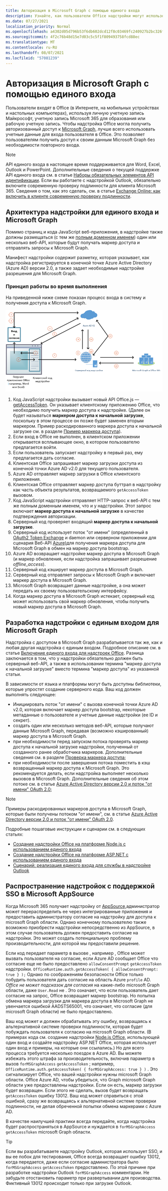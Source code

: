 ```yaml
---
title: Авторизация в Microsoft Graph с помощью единого входа
description: Узнайте, как пользователи Office надстройки могут использовать один вход (SSO) для получения данных из Microsoft Graph.
ms.date: 07/27/2021
localization_priority: Normal
ms.openlocfilehash: a4302d05d796b53f6db602dcd12f8c03469fc240927b2bc326ffa9f07a5d8954
ms.sourcegitcommit: 4f2c76b48d15e7d03c5c5f1f809493758fcd88ec
ms.translationtype: MT
ms.contentlocale: ru-RU
ms.lasthandoff: 08/07/2021
ms.locfileid: "57081239"
---
```

# <a name="authorize-to-microsoft-graph-with-sso"></a>Авторизация в Microsoft Graph с помощью единого входа

Пользователи входят в Office (в Интернете, на мобильных устройствах и настольных компьютерах), используя личную учетную запись Майкрософт, учетную запись Microsoft 365 для образования или рабочую учетную запись. Чтобы надстройка Office могла получить авторизованный доступ к [Microsoft Graph](https://developer.microsoft.com/graph/docs), лучше всего использовать учетные данные для входа пользователя в Office. Это позволяет пользователям получить доступ к своим данным Microsoft Graph без необходимости повторного входа.

> [!NOTE]
> API единого входа в настоящее время поддерживается для Word, Excel, Outlook и PowerPoint. Дополнительные сведения о текущей поддержке API единого входа см. в статье [Наборы обязательных элементов API идентификации](../reference/requirement-sets/identity-api-requirement-sets.md).
> Если вы работаете с надстройкой Outlook, обязательно включите современную проверку подлинности для клиента Microsoft 365. Сведения о том, как это сделать, см. в статье [Exchange Online: как включить в клиенте современную проверку подлинности](https://social.technet.microsoft.com/wiki/contents/articles/32711.exchange-online-how-to-enable-your-tenant-for-modern-authentication.aspx).

## <a name="add-in-architecture-for-sso-and-microsoft-graph"></a>Архитектура надстройки для единого входа и Microsoft Graph

Помимо страниц и кода JavaScript веб-приложения, в надстройке также должны размещаться (с тем же [полным доменном именем](/windows/desktop/DNS/f-gly#_dns_fully_qualified_domain_name_fqdn__gly)) один или несколько веб-API, которые будут получать маркер доступа и отправлять запросы к Microsoft Graph.

Манифест надстройки содержит разметку, которая указывает, как надстройка регистрируется в конечной точке Azure Active Directory (Azure AD) версии 2.0, а также задает необходимые надстройке разрешения для Microsoft Graph.

### <a name="how-it-works-at-runtime"></a>Принцип работы во время выполнения

На приведенной ниже схеме показан процесс входа в систему и получения доступа к Microsoft Graph.

![Схема, показывающая процесс SSO.](../images/sso-access-to-microsoft-graph.png)

1. Код JavaScript надстройки вызывает новый API Office.js — [getAccessToken](/javascript/api/office-runtime/officeruntime.auth#getAccessToken_options_). Он указывает клиентскому приложению Office, что необходимо получить маркер доступа к надстройке. (Далее он будет называться **маркером доступа к начальной загрузке**, поскольку в этом процессе он позже будет заменен вторым маркером. Пример раскодированного маркера доступа к начальной загрузке см. в разделе [Пример маркера доступа](sso-in-office-add-ins.md#example-access-token)).
2. Если вход в Office не выполнен, в клиентском приложении открывается всплывающее окно, в котором пользователю предлагается войти.
3. Если пользователь запускает надстройку в первый раз, ему предлагается дать согласие.
4. Клиентская Office запрашивает маркер  загрузки доступа из конечной точки Azure AD v2.0 для текущего пользователя.
5. Azure AD отправляет маркер загрузки в Office клиентского приложения.
6. Клиентская Office отправляет маркер доступа  буттрап в надстройку как часть объекта результатов, возвращаемого `getAccessToken` вызовом.
7. Код JavaScript надстройки отправляет HTTP-запрос к веб-API с тем же полным доменным именем, что и у надстройки. Этот запрос включает **маркер доступа к начальной загрузке** в качестве подтверждения авторизации.
8. Серверный код проверяет входящий **маркер доступа к начальной загрузке**.
9. Серверный код использует поток "от имени" (определенный в [OAuth2 Token Exchange](https://tools.ietf.org/html/draft-ietf-oauth-token-exchange-02) и daemon или серверном приложении для сценария Веб-API [Azure)](/azure/active-directory/develop/active-directory-authentication-scenarios)для получения маркера доступа для Microsoft Graph в обмен на маркер доступа bootstrap.
10. Azure AD возвращает надстройке маркер доступа в Microsoft Graph (и маркер обновления, если надстройка запрашивает разрешение *offline_access*).
11. Серверный код кэширует маркер доступа в Microsoft Graph.
12. Серверный код отправляет запросы к Microsoft Graph и включает маркер доступа в Microsoft Graph.
13. Microsoft Graph возвращает данные надстройке, а она может передать их своему пользовательскому интерфейсу.
14. Когда маркер доступа в Microsoft Graph истекает, серверный код может использовать свой маркер обновления, чтобы получить новый маркер доступа в Microsoft Graph.

## <a name="develop-an-sso-add-in-that-accesses-microsoft-graph"></a>Разработка надстройки с единым входом для Microsoft Graph

Надстройка с доступом в Microsoft Graph разрабатывается так же, как и любая другая надстройка с единым входом. Подробное описание см. в статье [Включение единого входа для надстроек Office](../develop/sso-in-office-add-ins.md). Разница заключается в том, что у надстройки обязательно должен быть серверный веб-API, а также в использовании термина "маркер доступа к начальной загрузке" вместо термина "маркер доступа" из указанной статьи.

В зависимости от языка и платформы могут быть доступны библиотеки, которые упростят создание серверного кода. Ваш код должен выполнять следующее:

* Инициировать поток "от имени" с вызова конечной точки Azure AD v2.0, которая включает маркер доступа bootstrap, некоторые метаданные о пользователе и учетные данные надстройки (ее ID и секрет).
* создать один или несколько методов веб-API, которые получают данные Microsoft Graph, передавая (возможно кэшированный) маркер доступа в Microsoft Graph.
* при необходимости перед запуском потока проверять маркер доступа к начальной загрузке надстройки, полученный от созданного ранее обработчика маркеров. Дополнительные сведения см. в разделе [Проверка маркера доступа](sso-in-office-add-ins.md#validate-the-access-token); 
* при необходимости после завершения потока поместить в кэш возвращенный маркер доступа к Microsoft Graph. Это рекомендуется делать, если надстройка выполняет несколько вызовов в Microsoft Graph. Дополнительные сведения об этом потоке см. в статье [Azure Active Directory версии 2.0 и поток "от имени" OAuth 2.0](/azure/active-directory/develop/active-directory-v2-protocols-oauth-on-behalf-of);

> [!NOTE]
> Примеры раскодированных маркеров доступа в Microsoft Graph, которые были получены потоком "от имени", см. в статье [Azure Active Directory версии 2.0 и поток "от имени" OAuth 2.0](/azure/active-directory/develop/active-directory-v2-protocols-oauth-on-behalf-of).

Подробные пошаговые инструкции и сценарии см. в следующих статьях:

* [Создание надстройки Office на платформе Node.js с использованием единого входа](create-sso-office-add-ins-nodejs.md)
* [Создание надстройки Office на платформе ASP.NET с использованием единого входа](create-sso-office-add-ins-aspnet.md)
* [Сценарий: реализация единого входа для службы в надстройке Outlook](../outlook/implement-sso-in-outlook-add-in.md)

## <a name="distributing-sso-enabled-add-ins-in-microsoft-appsource"></a>Распространение надстройок с поддержкой SSO в Microsoft AppSource

Когда Microsoft 365 получает надстройку от [AppSource,](https://appsource.microsoft.com)администратор может перераспределить ее через интегрированные приложения и предоставить администратору согласие на надстройку для доступа к microsoft Graph области. [](/microsoft-365/admin/manage/test-and-deploy-microsoft-365-apps) Однако конечному пользователю также возможно приобрести надстройки непосредственно из AppSource, в этом случае пользователь должен предоставить согласие на надстройки. Это может создать потенциальную проблему производительности, для которой мы предоставили решение.

Если код передает параметр в вызове , например , Office может вызвать пользователя на согласие, если Azure AD сообщает Office что согласие еще не было предоставлено `allowConsentPrompt` `getAccessToken` надстройки. `OfficeRuntime.auth.getAccessToken( { allowConsentPrompt: true } );` Однако по соображениям безопасности Office только побудить пользователя дать согласие на область Azure `profile` AD. *Office не может подсказок для согласия* на какие-либо microsoft Graph области, даже `User.Read` не . Это означает, что если пользователь дает согласие на запрос, Office возвращает маркер bootstrap. Но попытка обмена маркера загрузки для маркера доступа в Microsoft Graph не увенчается ошибкой AADSTS65001, что означает, что согласие (для microsoft Graph области) не было предоставлено.

Ваш код может и должен обрабатывать эту ошибку, возвращаясь к альтернативной системе проверки подлинности, которая будет побуждать пользователя к согласию на microsoft Graph области. (В примерах кода см. создание надстройки [Node.js Office,](create-sso-office-add-ins-nodejs.md) использующей [](create-sso-office-add-ins-aspnet.md) один вход и создайте надстройку ASP.NET Office, которая использует один вход и примеры, на которые они ссылались.) Но для всего процесса требуется несколько поездок в Azure AD. Вы можете избежать этого штрафа за производительность, включив параметр в вызов `forMSGraphAccess` `getAccessToken` ; например, `OfficeRuntime.auth.getAccessToken( { forMSGraphAccess: true } )` .  Это сигнализирует Office, что вашей надстройки нужны microsoft Graph области. Office Azure AD, чтобы убедиться, что Graph microsoft Graph области уже предоставлены надстройки. Если он есть, маркер загрузки будет возвращен. Если этого не сделать, вызов будет возвращать `getAccessToken` ошибку 13012. Ваш код может справиться с этой ошибкой, сразу же возвращаясь к альтернативной системе проверки подлинности, не делая обреченной попытки обмена маркерами с Azure AD.

В качестве наилучшей практики всегда передайте, когда надстройка будет распространяться в AppSource и нуждается в `forMSGraphAccess` `getAccessToken` microsoft Graph области.

> [!TIP]
> Если вы разрабатываете надстройку Outlook, которая использует SSO, и вы  ее побок для тестирования, Office всегда возвращает ошибку 13012, когда передается, даже если согласие администратора было `forMSGraphAccess` `getAccessToken` предоставлено. По этой причине при разработке надстройки Outlook `forMSGraphAccess` комментарии.  Не забудьте отостановить параметр при развертывании для производства. Фиктивный 13012 происходит только при загрузке Outlook.
